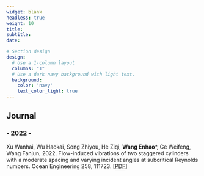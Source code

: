 ```yaml
---
widget: blank
headless: true
weight: 10
title: 
subtitle:
date: 

# Section design
design:
  # Use a 1-column layout
  columns: "1"
  # Use a dark navy background with light text.
  background:
    color: 'navy'
    text_color_light: true
---
```


## Journal

### - 2022 -
Xu Wanhai, Wu Haokai, Song Zhiyou, He Ziqi, **Wang Enhao**\*, Ge Weifeng, Wang Fanjun, 2022. Flow-induced vibrations of two staggered cylinders with a moderate spacing and varying incident angles at subcritical Reynolds numbers. Ocean Engineering 258, 111723. [[PDF](</papers/.pdf>)]



